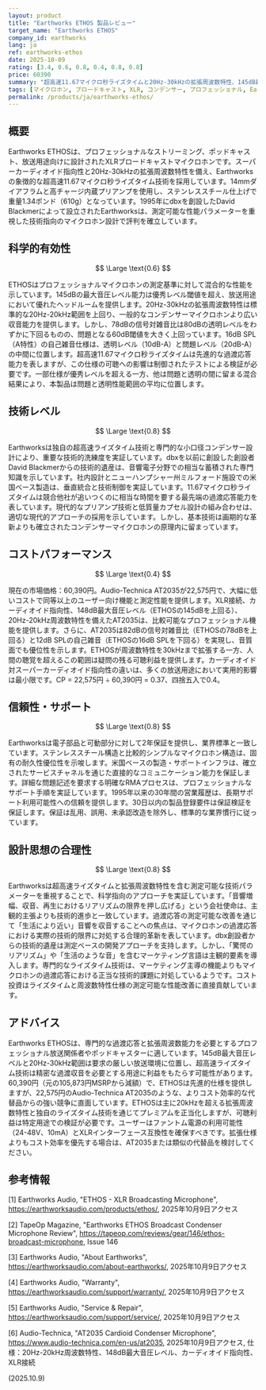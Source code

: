 ```yaml
---
layout: product
title: "Earthworks ETHOS 製品レビュー"
target_name: "Earthworks ETHOS"
company_id: earthworks
lang: ja
ref: earthworks-ethos
date: 2025-10-09
rating: [3.4, 0.6, 0.8, 0.4, 0.8, 0.8]
price: 60390
summary: "超高速11.67マイクロ秒ライズタイムと20Hz-30kHzの拡張周波数特性、145dB最大音圧レベルを備えたプロフェッショナルXLRブロードキャストマイクロホン。配信・放送用途向け。"
tags: [マイクロホン, ブロードキャスト, XLR, コンデンサー, プロフェッショナル, Earthworks]
permalink: /products/ja/earthworks-ethos/
---
```


## 概要

Earthworks ETHOSは、プロフェッショナルなストリーミング、ポッドキャスト、放送用途向けに設計されたXLRブロードキャストマイクロホンです。スーパーカーディオイド指向性と20Hz-30kHzの拡張周波数特性を備え、Earthworksの象徴的な超高速11.67マイクロ秒ライズタイム技術を採用しています。14mmダイアフラムと高チャージ内蔵プリアンプを使用し、ステンレススチール仕上げで重量1.34ポンド（610g）となっています。1995年にdbxを創設したDavid Blackmerによって設立されたEarthworksは、測定可能な性能パラメーターを重視した技術指向のマイクロホン設計で評判を確立しています。

## 科学的有効性

$$ \Large \text{0.6} $$

ETHOSはプロフェッショナルマイクロホンの測定基準に対して混合的な性能を示しています。145dBの最大音圧レベル能力は優秀レベル閾値を超え、放送用途において優れたヘッドルームを提供します。20Hz-30kHzの拡張周波数特性は標準的な20Hz-20kHz範囲を上回り、一般的なコンデンサーマイクロホンより広い収音能力を提供します。しかし、78dBの信号対雑音比は80dBの透明レベルをわずかに下回るものの、問題となる60dB閾値を大きく上回っています。16dB SPL（A特性）の自己雑音仕様は、透明レベル（10dB-A）と問題レベル（20dB-A）の中間に位置します。超高速11.67マイクロ秒ライズタイムは先進的な過渡応答能力を表しますが、この仕様の可聴への影響は制御されたテストによる検証が必要です。一部仕様が優秀レベルを超える一方、他は問題と透明の間に留まる混合結果により、本製品は問題と透明性能範囲の平均に位置します。

## 技術レベル

$$ \Large \text{0.8} $$

Earthworksは独自の超高速ライズタイム技術と専門的な小口径コンデンサー設計により、重要な技術的洗練度を実証しています。dbxを以前に創設した創設者David Blackmerからの技術的遺産は、音響電子分野での相当な蓄積された専門知識を示しています。社内設計とニューハンプシャー州ミルフォード施設での米国ベース製造は、垂直統合と技術制御を実証しています。11.67マイクロ秒ライズタイムは競合他社が追いつくのに相当な時間を要する最先端の過渡応答能力を表しています。現代的なプリアンプ技術と低質量カプセル設計の組み合わせは、適切な現代的アプローチの採用を示しています。しかし、基本技術は画期的な革新よりも確立されたコンデンサーマイクロホンの原理内に留まっています。

## コストパフォーマンス

$$ \Large \text{0.4} $$

現在の市場価格：60,390円。Audio-Technica AT2035が22,575円で、大幅に低いコストで同等以上のユーザー向け機能と測定性能を提供します。XLR接続、カーディオイド指向性、148dB最大音圧レベル（ETHOSの145dBを上回る）、20Hz-20kHz周波数特性を備えたAT2035は、比較可能なプロフェッショナル機能を提供します。さらに、AT2035は82dBの信号対雑音比（ETHOSの78dBを上回る）と12dB SPLの自己雑音（ETHOSの16dB SPLを下回る）を実現し、音質面でも優位性を示します。ETHOSが周波数特性を30kHzまで拡張する一方、人間の聴覚を超えるこの範囲は疑問の残る可聴利益を提供します。カーディオイド対スーパーカーディオイド指向性の違いは、多くの放送用途において実用的影響は最小限です。CP = 22,575円 ÷ 60,390円 = 0.37、四捨五入で0.4。

## 信頼性・サポート

$$ \Large \text{0.8} $$

Earthworksは電子部品と可動部分に対して2年保証を提供し、業界標準と一致しています。ステンレススチール構造と比較的シンプルなマイクロホン構造は、固有の耐久性優位性を示唆します。米国ベースの製造・サポートインフラは、確立されたサービスチャネルを通じた直接的なコミュニケーション能力を保証します。詳細な問題記述を要求する明確なRMAプロセスは、プロフェッショナルなサポート手順を実証しています。1995年以来の30年間の営業履歴は、長期サポート利用可能性への信頼を提供します。30日以内の製品登録要件は保証検証を保証します。保証は乱用、誤用、未承認改造を除外し、標準的な業界慣行に従っています。

## 設計思想の合理性

$$ \Large \text{0.8} $$

Earthworksは超高速ライズタイムと拡張周波数特性を含む測定可能な技術パラメーターを重視することで、科学指向のアプローチを実証しています。「音響増幅、収音、再生におけるリアリズムの限界を押し広げる」という会社使命は、主観的主張よりも技術的進歩と一致しています。過渡応答の測定可能な改善を通じて「生活により近い」音響を収音することへの焦点は、マイクロホンの過渡応答における実際の技術的限界に対処する合理的革新を表しています。dbx創設者からの技術的遺産は測定ベースの開発アプローチを支持します。しかし、「驚愕のリアリズム」や「生活のような音」を含むマーケティング言語は主観的要素を導入します。専門的なライズタイム技術は、マーケティング主導の機能よりもマイクロホンの過渡応答における正当な技術的課題に対処しているようです。コスト投資はライズタイムと周波数特性仕様の測定可能な性能改善に直接貢献しています。

## アドバイス

Earthworks ETHOSは、専門的な過渡応答と拡張周波数能力を必要とするプロフェッショナル放送関係者やポッドキャスターに適しています。145dB最大音圧レベルと20Hz-30kHz範囲は要求の厳しい放送環境に位置し、超高速ライズタイム技術は精密な過渡収音を必要とする用途に利益をもたらす可能性があります。60,390円（元の105,873円MSRPから減額）で、ETHOSは先進的仕様を提供しますが、22,575円のAudio-Technica AT2035のような、よりコスト効率的な代替品からの強い競争に直面しています。ETHOSは主に20kHzを超える拡張周波数特性と独自のライズタイム技術を通じてプレミアムを正当化しますが、可聴利益は特定用途での検証が必要です。ユーザーはファントム電源の利用可能性（24-48V、10mA）とXLRインターフェース互換性を確保すべきです。拡張仕様よりもコスト効率を優先する場合は、AT2035または類似の代替品を検討してください。

## 参考情報

[1] Earthworks Audio, "ETHOS - XLR Broadcasting Microphone", https://earthworksaudio.com/products/ethos/, 2025年10月9日アクセス

[2] TapeOp Magazine, "Earthworks ETHOS Broadcast Condenser Microphone Review", https://tapeop.com/reviews/gear/146/ethos-broadcast-microphone, Issue 146

[3] Earthworks Audio, "About Earthworks", https://earthworksaudio.com/about-earthworks/, 2025年10月9日アクセス

[4] Earthworks Audio, "Warranty", https://earthworksaudio.com/support/warranty/, 2025年10月9日アクセス

[5] Earthworks Audio, "Service & Repair", https://earthworksaudio.com/support/service/, 2025年10月9日アクセス

[6] Audio-Technica, "AT2035 Cardioid Condenser Microphone", https://www.audio-technica.com/en-us/at2035, 2025年10月9日アクセス, 仕様：20Hz-20kHz周波数特性、148dB最大音圧レベル、カーディオイド指向性、XLR接続

(2025.10.9)